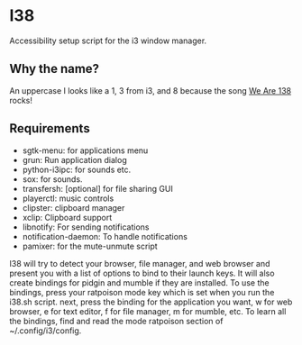 # I38

Accessibility setup script for the i3 window manager.


## Why the name?

An uppercase I looks like a 1, 3 from i3, and 8 because the song [We Are 138](https://www.youtube.com/watch?v=-n2Mkdw4q44) rocks!


## Requirements

- sgtk-menu: for applications menu
- grun: Run application dialog
- python-i3ipc: for sounds etc.
- sox: for sounds.
- transfersh: [optional] for file sharing GUI
- playerctl: music controls
- clipster: clipboard manager
- xclip: Clipboard support
- libnotify: For sending notifications
- notification-daemon: To handle notifications
- pamixer: for the mute-unmute script

I38 will try to detect your browser, file manager, and web browser and present you with a list of options to bind to their launch keys. It will also create bindings for pidgin and mumble if they are installed. To use the bindings, press your ratpoison mode key which is set when you run the i38.sh script. next, press the binding for the application you want, w for web browser, e for text editor, f for file manager, m for mumble, etc. To learn all the bindings, find and read the mode ratpoison section of ~/.config/i3/config.
